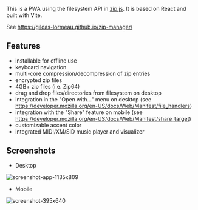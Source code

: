 This is a PWA using the filesystem API in [zip.js](https://github.com/gildas-lormeau/zip.js). It is based on React and built with Vite.

See https://gildas-lormeau.github.io/zip-manager/

## Features

 - installable for offline use
 - keyboard navigation
 - multi-core compression/decompression of zip entries
 - encrypted zip files
 - 4GB+ zip files (i.e. Zip64)
 - drag and drop files/directories from filesystem on desktop
 - integration in the "Open with..." menu on desktop (see https://developer.mozilla.org/en-US/docs/Web/Manifest/file_handlers)
 - integration with the "Share" feature on mobile (see https://developer.mozilla.org/en-US/docs/Web/Manifest/share_target)
 - customizable accent color
 - integrated MIDI/XM/SID music player and visualizer

## Screenshots 

- Desktop

![screenshot-app-1135x809](https://user-images.githubusercontent.com/396787/233869327-c379f3dd-3ff7-426e-a2c0-c1eae8b7f5fb.png)

- Mobile

![screenshot-395x640](https://user-images.githubusercontent.com/396787/233868744-56d47959-a99b-495d-bc3e-5b2e7c99c125.png)
